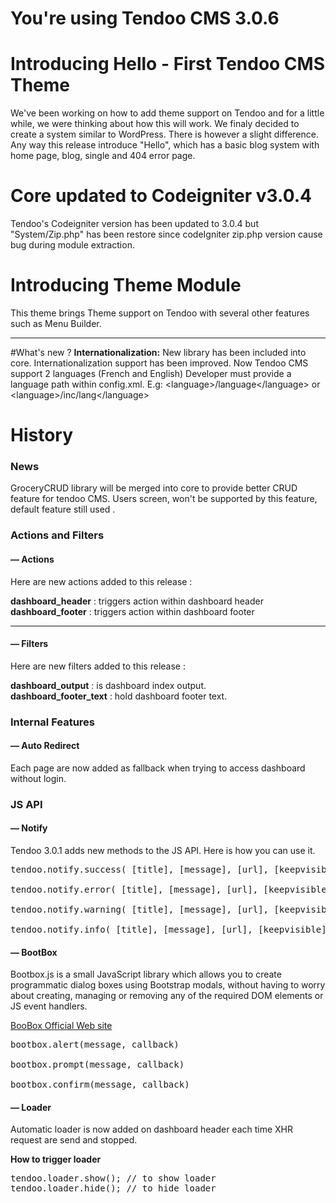 # You're using Tendoo CMS 3.0.6


Introducing Hello - First Tendoo CMS Theme
================================

We've been working on how to add theme support on Tendoo and for a little while, we were thinking about how this will work. We finaly decided to create a system similar to WordPress. There is however a slight difference. Any way this release introduce "Hello", which has a basic blog system with home page, blog, single and 404 error page.

# Core updated to Codeigniter v3.0.4

Tendoo's Codeigniter version has been updated to 3.0.4 but "System/Zip.php" has been restore since codeIgniter zip.php version cause bug during module extraction.

# Introducing Theme Module

This theme brings Theme support on Tendoo with several other features such as Menu Builder.

---
#What's new ?
**Internationalization:** New library has been included into core. Internationalization support has been improved. Now Tendoo CMS support 2 languages (French and English)
Developer must provide a language path within config.xml. E.g: &lt;language>/language&lt;/language> or &lt;language>/inc/lang&lt;/language>

# History
### News
GroceryCRUD library will be merged into core to provide better CRUD feature for tendoo CMS. Users screen, won't be supported by this feature, default feature still used .

### Actions and Filters

#### &mdash; Actions

Here are new actions added to this release :

**dashboard_header** : triggers action within dashboard header<br>
**dashboard_footer** : triggers action within dashboard footer

---
#### &mdash; Filters

Here are new filters added to this release :

**dashboard_output** : is dashboard index output.<br>
**dashboard_footer_text** : hold dashboard footer text.

### Internal Features

#### &mdash; Auto Redirect
Each page are now added as fallback when trying to access dashboard without login.

### JS API

#### &mdash; Notify

Tendoo 3.0.1 adds new methods to the JS API. Here is how you can use it.

<pre>
tendoo.notify.success( [title], [message], [url], [keepvisible]); // will print a success notice.

tendoo.notify.error( [title], [message], [url], [keepvisible]); // will print a error notice.

tendoo.notify.warning( [title], [message], [url], [keepvisible]); // will print a warning notice.

tendoo.notify.info( [title], [message], [url], [keepvisible]); // will print an info notice.
</pre>

#### &mdash; BootBox
Bootbox.js is a small JavaScript library which allows you to create programmatic dialog boxes using Bootstrap modals, without having to worry about creating, managing or removing any of the required DOM elements or JS event handlers. 

<a href="http://bootboxjs.com/#download">BooBox Official Web site</a>
<pre>
bootbox.alert(message, callback)

bootbox.prompt(message, callback)

bootbox.confirm(message, callback)
</pre>

#### &mdash;  Loader
Automatic loader is now added on dashboard header each time XHR request are send and stopped.

**How to trigger loader**

<pre>
tendoo.loader.show(); // to show loader
tendoo.loader.hide(); // to hide loader 
</pre>